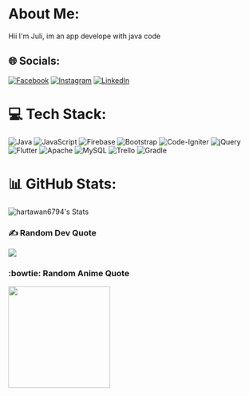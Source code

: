 # About Me:
Hii I'm Juli, im an app develope with java code


## 🌐 Socials:
[![Facebook](https://img.shields.io/badge/Facebook-%231877F2.svg?style=for-the-badge&logo=Facebook&logoColor=white)](https://www.facebook.com/profile.php?id=100004731617594) [![Instagram](https://img.shields.io/badge/Instagram-%23E4405F.svg?style=for-the-badge&logo=Instagram&logoColor=white)](https://instagram.com/juli_hr) [![LinkedIn](https://img.shields.io/badge/linkedin-%230077B5.svg?style=for-the-badge&logo=linkedin&logoColor=white)](https://www.linkedin.com/in/juli-hartawan-30238b168/)

# 💻 Tech Stack:
![Java](https://img.shields.io/badge/java-%23ED8B00.svg?style=for-the-badge&logo=java&logoColor=white) ![JavaScript](https://img.shields.io/badge/javascript-%23323330.svg?style=for-the-badge&logo=javascript&logoColor=%23F7DF1E) ![Firebase](https://img.shields.io/badge/firebase-%23039BE5.svg?style=for-the-badge&logo=firebase) ![Bootstrap](https://img.shields.io/badge/bootstrap-%23563D7C.svg?style=for-the-badge&logo=bootstrap&logoColor=white) ![Code-Igniter](https://img.shields.io/badge/CodeIgniter-%23EF4223.svg?style=for-the-badge&logo=codeIgniter&logoColor=white) ![jQuery](https://img.shields.io/badge/jquery-%230769AD.svg?style=for-the-badge&logo=jquery&logoColor=white) ![Flutter](https://img.shields.io/badge/Flutter-%2302569B.svg?style=for-the-badge&logo=Flutter&logoColor=white) ![Apache](https://img.shields.io/badge/apache-%23D42029.svg?style=for-the-badge&logo=apache&logoColor=white) ![MySQL](https://img.shields.io/badge/mysql-%2300f.svg?style=for-the-badge&logo=mysql&logoColor=white) ![Trello](https://img.shields.io/badge/Trello-%23026AA7.svg?style=for-the-badge&logo=Trello&logoColor=white) ![Gradle](https://img.shields.io/badge/Gradle-02303A.svg?style=for-the-badge&logo=Gradle&logoColor=white)
# 📊 GitHub Stats:
![hartawan6794's Stats](https://github-readme-stats.vercel.app/api?username=hartawan6794&theme=vue-dark&show_icons=true&hide_border=true&count_private=true)

### ✍️ Random Dev Quote
![](https://quotes-github-readme.vercel.app/api?type=vetical&theme=radical)

### :bowtie: Random Anime Quote
<img src="https://i.pinimg.com/736x/f8/c3/03/f8c3034a676c37dd8b9901f1d1c6e8e3.jpg" width="204px"/>

<!-- Proudly created with GPRM ( https://gprm.itsvg.in ) -->
